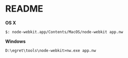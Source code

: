 README
=============
**OS X**

`$: node-webkit.app/Contents/MacOS/node-webkit app.nw`

**Windows**

`D:\egret\tools\node-webkit>nw.exe app.nw`
